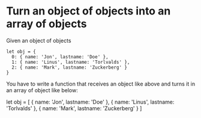# Turn an object of objects into an array of objects

Given an object of objects
 ```
 let obj = {
   0: { name: 'Jon', lastname: 'Doe' },
   1: { name: 'Linus', lastname: 'Torlvalds' },
   2: { name: 'Mark', lastname: 'Zuckerberg' }
 }
 ```

 You have to write a function that receives an object like above and turns it in an
 array of object like below:

 let obj = [
   { name: 'Jon', lastname: 'Doe' },
   { name: 'Linus', lastname: 'Torlvalds' },
   { name: 'Mark', lastname: 'Zuckerberg' }
 ]
